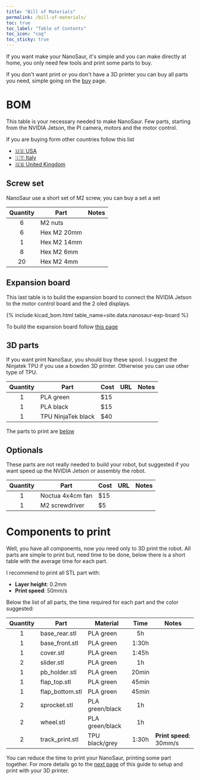 ```yaml
---
title: "Bill of Materials"
permalink: /bill-of-materials/
toc: true
toc_label: "Table of Contents"
toc_icon: "cog"
toc_sticky: true
---
```


If you want make your NanoSaur, it's simple and you can make directly at home, you only need few tools and print some parts to buy.

If you don't want print or you don't have a 3D printer you can buy all parts you need, simple going on the [buy](/buy) page.

# BOM

This table is your necessary needed to make NanoSaur. Few parts, starting from the NVIDIA Jetson, the PI camera, motors and the motor control.

If you are buying form other countries follow this list
* [:us: USA](/extra/bom-countries#us-usa)
* [:it: Italy](/extra/bom-countries#it-italy)
* [:uk: United Kingdom](/extra/bom-countries#uk-united-kingdom)

## Screw set

NanoSaur use a short set of M2 screw, you can buy a set a set 

| Quantity | Part                        | Notes |
|:--------:|-----------------------------|-------|
| 6        | M2 nuts                     |       |
| 6        | Hex M2 20mm                 |       |
| 1        | Hex M2 14mm                 |       |
| 8        | Hex M2 6mm                  |       |
| 20       | Hex M2 4mm                  |       |

## Expansion board

This last table is to build the expansion board to connect the NVIDIA Jetson to the motor control board and the 2 oled displays.

{% include kicad_bom.html table_name=site.data.nanosaur-exp-board %}

To build the expansion board follow [this page](/expansion-board)

## 3D parts

If you want print NanoSaur, you should buy these spool. I suggest the Ninjatek TPU if you use a bowden 3D printer. Otherwise you can use other type of TPU.

| Quantity | Part                | Cost | URL | Notes |
|:--------:|---------------------|------|-----|-------|
| 1        | PLA green           | $15  |     |       |
| 1        | PLA black           | $15  |     |       |
| 1        | TPU NinjaTek black  | $40  |     |       |

The parts to print are [below](#components-to-print)

## Optionals

These parts are not really needed to build your robot, but suggested if you want speed up the NVIDIA Jetson or assembly the robot.

| Quantity | Part                | Cost | URL | Notes |
|:--------:|---------------------|------|-----|-------|
| 1        | Noctua 4x4cm fan    | $15  |     |       |
| 1        | M2 screwdriver      | $5   |     |       |

# Components to print

Well, you have all components, now you need only to 3D print the robot. All parts are simple to print but, need time to be done, below there is a short table with the average time for each part.

I recommend to print all STL part with:
* **Layer height**: 0.2mm
* **Print speed**: 50mm/s

Below the list of all parts, the time required for each part and the color suggested:

| Quantity | Part            | Material        | Time  | Notes |
|:--------:|-----------------|-----------------|:-----:|-------|
| 1        | base_rear.stl   | PLA green       | 5h    |       |
| 1        | base_front.stl  | PLA green       | 1:30h |       |
| 1        | cover.stl       | PLA green       | 1:45h |       |
| 2        | slider.stl      | PLA green       | 1h    |       |
| 1        | pb_holder.stl   | PLA green       | 20min |       |
| 1        | flap_top.stl    | PLA green       | 45min |       |
| 1        | flap_bottom.stl | PLA green       | 45min |       |
| 2        | sprocket.stl    | PLA green/black | 1h    |       |
| 2        | wheel.stl       | PLA green/black | 1h    |       |
| 2        | track_print.stl | TPU black/grey  | 1:30h | **Print speed**: 30mm/s |

You can reduce the time to print your NanoSaur, printing some part together. For more details go to the [next page](/3d-print) of this guide to setup and print with your 3D printer.

